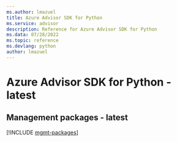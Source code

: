 ```yaml
---
ms.author: lmazuel
title: Azure Advisor SDK for Python
ms.service: advisor
description: Reference for Azure Advisor SDK for Python
ms.data: 07/28/2022
ms.topic: reference
ms.devlang: python
author: lmazuel
---
```

# Azure Advisor SDK for Python - latest

## Management packages - latest
[!INCLUDE [mgmt-packages](advisor-mgmt-index.md)]
